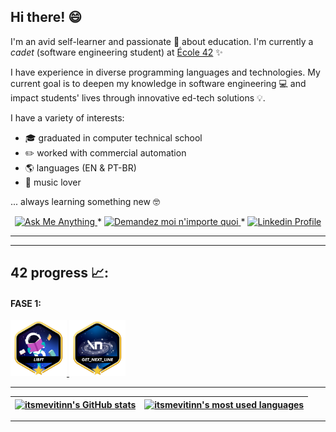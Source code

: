 ## Hi there! 😄

I'm an avid self-learner and passionate 💛 about education. I'm currently a _cadet_ (software engineering student) at [École 42](https://www.42sp.org.br/) ✨

I have experience in diverse programming languages and technologies. My current goal is to deepen my knowledge in software engineering 💻 and impact students' lives through innovative ed-tech solutions 💡.

I have a variety of interests:

* 🎓  graduated in computer technical school
* ✏️   worked with commercial automation
* 🌎  languages (EN & PT-BR)
* 🎹  music lover

... always learning something new 🤓


<p align="center">
	<a href="mailto:vsergio@student.42.rio">
		<img alt="Ask Me Anything" src="https://img.shields.io/badge/-Ask_me_anything-blueviolet?style=flat&logo=Gmail&logoColor=white&link=mailto:vsergio@student.42.rio" />
	</a>
	<span> * </span>
	<a href="mailto:vsergio@student.42.rio">
		<img alt="Demandez moi n'importe quoi" src="https://img.shields.io/badge/-Demandez_moi_n'%20importe_quoi-blueviolet?style=flat&logo=Gmail&logoColor=white&link=mailto:vsergio@student.42.rio" />
	</a>
	<span> * </span>
	<a href="https://www.linkedin.com/in/itsmevitinn/">
		<img alt="Linkedin Profile" src="https://img.shields.io/badge/-Linkedin_Profile-0072b1?style=flat&logo=Linkedin&logoColor=white&link=https://www.linkedin.com/in/itsmevitinn/" />
	</a>
</p>

---

---
## 42 progress 📈:  

#### FASE 1:
<a href="https://github.com/itsmevitinn/42cursus-libft">
<img src="./badges/libftm.png" height="90" width="90">
</a>
    
<a href="https://github.com/itsmevitinn/42cursus-01-get_next_line">
<img src="./badges/get_next_linem.png" height="90" width="90">
</a>
 
---

| [![itsmevitinn's GitHub stats](https://github-readme-stats.vercel.app/api?username=itsmevitinn&count_private=true&show_icons=true&hide=issues&hide_border=true&theme=tokyonight)](https://github.com/itsmevitinn?tab=repositories) | [![itsmevitinn's most used languages](https://github-readme-stats.vercel.app/api/top-langs/?username=itsmevitinn&layout=compact&hide_border=true&theme=tokyonight)](https://github.com/itsmevitinn?tab=repositories) |
|:-:|:-:|

<!-- <p align="center">
	<img alt="itsmevitinn's visitors" src="https://komarev.com/ghpvc/?username=itsmevitinn&color=8c36db&style=flat&label=visitors" />
	<img alt="itsmevitinn's followers" src="https://img.shields.io/github/followers/itsmevitinn?color=blueviolet" />
	<img alt="itsmevitinn's stars" src="https://img.shields.io/github/stars/itsmevitinn?color=blueviolet" />
</p> -->

---

<!-- <h3 align="center">
	Show some ❤️ by starring my repositories!
</h3> -->
